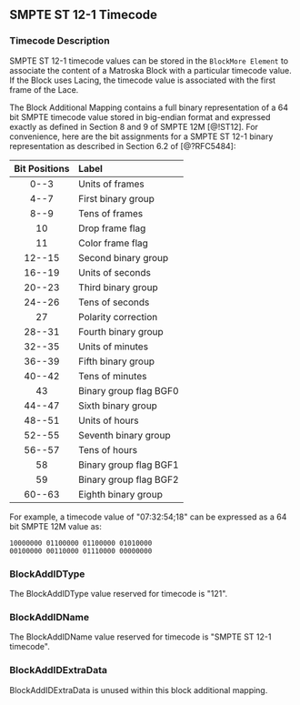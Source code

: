## SMPTE ST 12-1 Timecode

### Timecode Description

SMPTE ST 12-1 timecode values can be stored in the `BlockMore Element` to associate
the content of a Matroska Block with a particular timecode value.
If the Block uses Lacing, the timecode value is associated with the first frame of the Lace.

The Block Additional Mapping contains a full binary representation of a 64 bit SMPTE timecode
value stored in big-endian format and expressed exactly as defined in Section 8 and 9
of SMPTE 12M [@!ST12]. For convenience, here are the bit assignments for a
SMPTE ST 12-1 binary representation as described in Section 6.2 of [@?RFC5484]:

| Bit Positions | Label                  |
|:-------------:|:-----------------------|
| 0--3          | Units of frames        |
| 4--7          | First binary group     |
| 8--9          | Tens of frames         |
| 10            | Drop frame flag        |
| 11            | Color frame flag       |
| 12--15        | Second binary group    |
| 16--19        | Units of seconds       |
| 20--23        | Third binary group     |
| 24--26        | Tens of seconds        |
| 27            | Polarity correction    |
| 28--31        | Fourth binary group    |
| 32--35        | Units of minutes       |
| 36--39        | Fifth binary group     |
| 40--42        | Tens of minutes        |
| 43            | Binary group flag BGF0 |
| 44--47        | Sixth binary group     |
| 48--51        | Units of hours         |
| 52--55        | Seventh binary group   |
| 56--57        | Tens of hours          |
| 58            | Binary group flag BGF1 |
| 59            | Binary group flag BGF2 |
| 60--63        | Eighth binary group    |

For example, a timecode value of "07:32:54;18" can be expressed as a 64 bit SMPTE 12M value as:

```
10000000 01100000 01100000 01010000
00100000 00110000 01110000 00000000
```

### BlockAddIDType

The BlockAddIDType value reserved for timecode is "121".

### BlockAddIDName

The BlockAddIDName value reserved for timecode is "SMPTE ST 12-1 timecode".

### BlockAddIDExtraData

BlockAddIDExtraData is unused within this block additional mapping.
